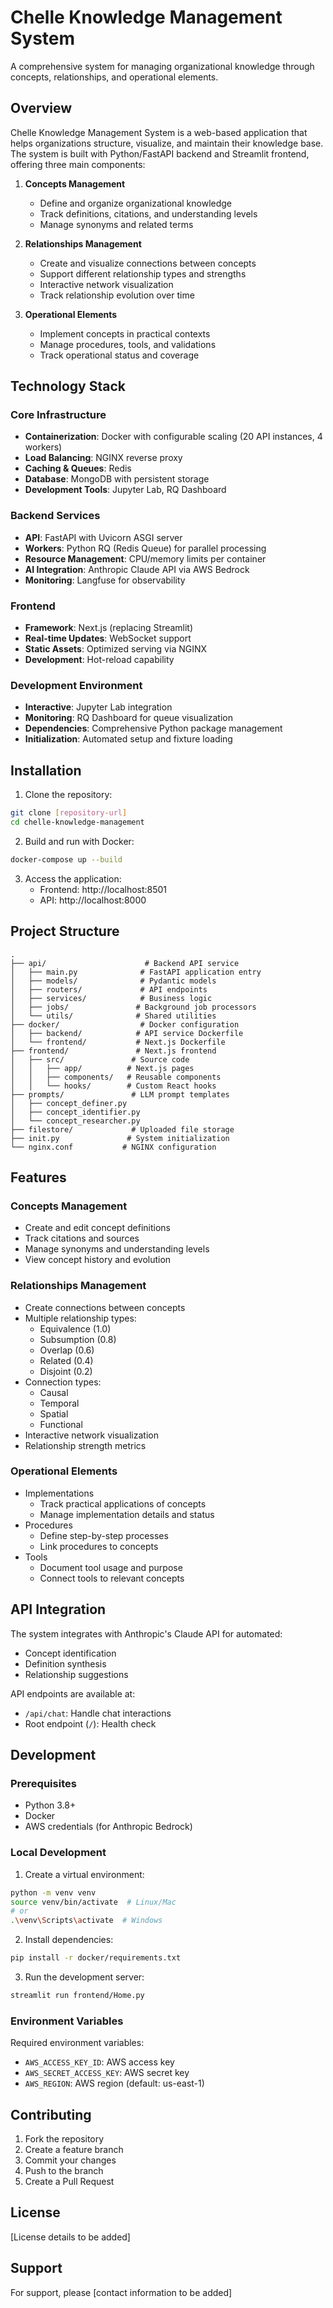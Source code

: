 # Chelle Knowledge Management System

A comprehensive system for managing organizational knowledge through concepts, relationships, and operational elements.

## Overview

Chelle Knowledge Management System is a web-based application that helps organizations structure, visualize, and maintain their knowledge base. The system is built with Python/FastAPI backend and Streamlit frontend, offering three main components:

1. **Concepts Management**

   - Define and organize organizational knowledge
   - Track definitions, citations, and understanding levels
   - Manage synonyms and related terms

2. **Relationships Management**

   - Create and visualize connections between concepts
   - Support different relationship types and strengths
   - Interactive network visualization
   - Track relationship evolution over time

3. **Operational Elements**
   - Implement concepts in practical contexts
   - Manage procedures, tools, and validations
   - Track operational status and coverage

## Technology Stack

### Core Infrastructure
- **Containerization**: Docker with configurable scaling (20 API instances, 4 workers)
- **Load Balancing**: NGINX reverse proxy
- **Caching & Queues**: Redis
- **Database**: MongoDB with persistent storage
- **Development Tools**: Jupyter Lab, RQ Dashboard

### Backend Services
- **API**: FastAPI with Uvicorn ASGI server
- **Workers**: Python RQ (Redis Queue) for parallel processing
- **Resource Management**: CPU/memory limits per container
- **AI Integration**: Anthropic Claude API via AWS Bedrock
- **Monitoring**: Langfuse for observability

### Frontend
- **Framework**: Next.js (replacing Streamlit)
- **Real-time Updates**: WebSocket support
- **Static Assets**: Optimized serving via NGINX
- **Development**: Hot-reload capability

### Development Environment
- **Interactive**: Jupyter Lab integration
- **Monitoring**: RQ Dashboard for queue visualization
- **Dependencies**: Comprehensive Python package management
- **Initialization**: Automated setup and fixture loading

## Installation

1. Clone the repository:

```bash
git clone [repository-url]
cd chelle-knowledge-management
```

2. Build and run with Docker:

```bash
docker-compose up --build
```

3. Access the application:
   - Frontend: http://localhost:8501
   - API: http://localhost:8000

## Project Structure

```
.
├── api/                      # Backend API service
│   ├── main.py              # FastAPI application entry
│   ├── models/              # Pydantic models
│   ├── routers/             # API endpoints
│   ├── services/            # Business logic
│   ├── jobs/               # Background job processors
│   └── utils/              # Shared utilities
├── docker/                  # Docker configuration
│   ├── backend/            # API service Dockerfile
│   └── frontend/           # Next.js Dockerfile
├── frontend/               # Next.js frontend
│   ├── src/               # Source code
│   │   ├── app/          # Next.js pages
│   │   ├── components/   # Reusable components
│   │   └── hooks/        # Custom React hooks
├── prompts/               # LLM prompt templates
│   ├── concept_definer.py
│   ├── concept_identifier.py
│   └── concept_researcher.py
├── filestore/             # Uploaded file storage
├── init.py               # System initialization
└── nginx.conf           # NGINX configuration
```

## Features

### Concepts Management

- Create and edit concept definitions
- Track citations and sources
- Manage synonyms and understanding levels
- View concept history and evolution

### Relationships Management

- Create connections between concepts
- Multiple relationship types:
  - Equivalence (1.0)
  - Subsumption (0.8)
  - Overlap (0.6)
  - Related (0.4)
  - Disjoint (0.2)
- Connection types:
  - Causal
  - Temporal
  - Spatial
  - Functional
- Interactive network visualization
- Relationship strength metrics

### Operational Elements

- Implementations
  - Track practical applications of concepts
  - Manage implementation details and status
- Procedures
  - Define step-by-step processes
  - Link procedures to concepts
- Tools
  - Document tool usage and purpose
  - Connect tools to relevant concepts

## API Integration

The system integrates with Anthropic's Claude API for automated:

- Concept identification
- Definition synthesis
- Relationship suggestions

API endpoints are available at:

- `/api/chat`: Handle chat interactions
- Root endpoint (`/`): Health check

## Development

### Prerequisites

- Python 3.8+
- Docker
- AWS credentials (for Anthropic Bedrock)

### Local Development

1. Create a virtual environment:

```bash
python -m venv venv
source venv/bin/activate  # Linux/Mac
# or
.\venv\Scripts\activate  # Windows
```

2. Install dependencies:

```bash
pip install -r docker/requirements.txt
```

3. Run the development server:

```bash
streamlit run frontend/Home.py
```

### Environment Variables

Required environment variables:

- `AWS_ACCESS_KEY_ID`: AWS access key
- `AWS_SECRET_ACCESS_KEY`: AWS secret key
- `AWS_REGION`: AWS region (default: us-east-1)

## Contributing

1. Fork the repository
2. Create a feature branch
3. Commit your changes
4. Push to the branch
5. Create a Pull Request

## License

[License details to be added]

## Support

For support, please [contact information to be added]
